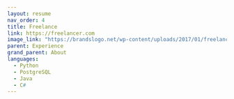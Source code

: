 ```yaml
---
layout: resume
nav_order: 4
title: Freelance
link: https://freelancer.com
image_link: "https://brandslogo.net/wp-content/uploads/2017/01/freelancer-logo.png"
parent: Experience
grand_parent: About
languages:
  - Python
  - PostgreSQL
  - Java
  - C#
---
```

